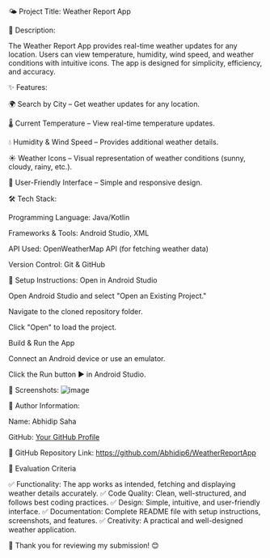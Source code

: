 
🌤 Project Title: Weather Report App

📜 Description:

The Weather Report App provides real-time weather updates for any location. Users can view temperature, humidity, wind speed, and weather conditions with intuitive icons. The app is designed for simplicity, efficiency, and accuracy.

✨ Features:

🌍 Search by City – Get weather updates for any location.

🌡 Current Temperature – View real-time temperature updates.

💧 Humidity & Wind Speed – Provides additional weather details.

☀️ Weather Icons – Visual representation of weather conditions (sunny, cloudy, rainy, etc.).

🎨 User-Friendly Interface – Simple and responsive design.

🛠 Tech Stack:

Programming Language: Java/Kotlin

Frameworks & Tools: Android Studio, XML

API Used: OpenWeatherMap API (for fetching weather data)

Version Control: Git & GitHub



🚀 Setup Instructions:
Open in Android Studio

Open Android Studio and select "Open an Existing Project."

Navigate to the cloned repository folder.

Click "Open" to load the project.

Build & Run the App

Connect an Android device or use an emulator.

Click the Run button ▶️ in Android Studio.

📸 Screenshots:
![image](https://github.com/user-attachments/assets/e678f262-2cda-491f-95d8-12b76bec6c9e)




👤 Author Information:

Name: Abhidip Saha

GitHub: [Your GitHub Profile](https://github.com/Abhidip6)



📎 GitHub Repository Link: https://github.com/Abhidip6/WeatherReportApp



📌 Evaluation Criteria

✅ Functionality: The app works as intended, fetching and displaying weather details accurately.
✅ Code Quality: Clean, well-structured, and follows best coding practices.
✅ Design: Simple, intuitive, and user-friendly interface.
✅ Documentation: Complete README file with setup instructions, screenshots, and features.
✅ Creativity: A practical and well-designed weather application.

🚀 Thank you for reviewing my submission! 😊

